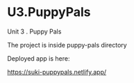 # U3.PuppyPals
Unit 3 . Puppy Pals

The project is inside puppy-pals directory

Deployed app is here:

https://suki-puppypals.netlify.app/
